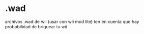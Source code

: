 # .wad
archivos .wad de wii (usar con wii mod lite)
ten en cuenta que hay probabilidad de briquear tu wii

